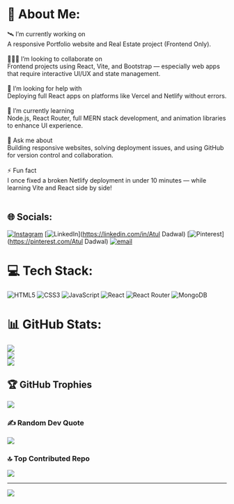 # 💫 About Me:
🛰 I’m currently working on<br>A responsive Portfolio website and Real Estate project (Frontend Only).<br><br>🧑‍🤝‍🧑 I’m looking to collaborate on<br>Frontend projects using React, Vite, and Bootstrap — especially web apps that require interactive UI/UX and state management.<br><br>🤝 I’m looking for help with<br>Deploying full React apps on platforms like Vercel and Netlify without errors.<br><br>🌱 I’m currently learning<br>Node.js, React Router, full MERN stack development, and animation libraries to enhance UI experience.<br><br>💬 Ask me about<br>Building responsive websites, solving deployment issues, and using GitHub for version control and collaboration.<br><br>⚡ Fun fact<br>I once fixed a broken Netlify deployment in under 10 minutes — while learning Vite and React side by side!<br><br>


## 🌐 Socials:
[![Instagram](https://img.shields.io/badge/Instagram-%23E4405F.svg?logo=Instagram&logoColor=white)](https://instagram.com/itzat.ul05) [![LinkedIn](https://img.shields.io/badge/LinkedIn-%230077B5.svg?logo=linkedin&logoColor=white)](https://linkedin.com/in/Atul Dadwal) [![Pinterest](https://img.shields.io/badge/Pinterest-%23E60023.svg?logo=Pinterest&logoColor=white)](https://pinterest.com/Atul Dadwal) [![email](https://img.shields.io/badge/Email-D14836?logo=gmail&logoColor=white)](mailto:adadwal941@gmail.com) 

# 💻 Tech Stack:
![HTML5](https://img.shields.io/badge/html5-%23E34F26.svg?style=for-the-badge&logo=html5&logoColor=white) ![CSS3](https://img.shields.io/badge/css3-%231572B6.svg?style=for-the-badge&logo=css3&logoColor=white) ![JavaScript](https://img.shields.io/badge/javascript-%23323330.svg?style=for-the-badge&logo=javascript&logoColor=%23F7DF1E) ![React](https://img.shields.io/badge/react-%2320232a.svg?style=for-the-badge&logo=react&logoColor=%2361DAFB) ![React Router](https://img.shields.io/badge/React_Router-CA4245?style=for-the-badge&logo=react-router&logoColor=white) ![MongoDB](https://img.shields.io/badge/MongoDB-%234ea94b.svg?style=for-the-badge&logo=mongodb&logoColor=white)
# 📊 GitHub Stats:
![](https://github-readme-stats.vercel.app/api?username=atul00005&theme=dark&hide_border=false&include_all_commits=true&count_private=true)<br/>
![](https://nirzak-streak-stats.vercel.app/?user=atul00005&theme=dark&hide_border=false)<br/>
![](https://github-readme-stats.vercel.app/api/top-langs/?username=atul00005&theme=dark&hide_border=false&include_all_commits=true&count_private=true&layout=compact)

## 🏆 GitHub Trophies
![](https://github-profile-trophy.vercel.app/?username=atul00005&theme=radical&no-frame=false&no-bg=false&margin-w=4)

### ✍️ Random Dev Quote
![](https://quotes-github-readme.vercel.app/api?type=horizontal&theme=radical)

### 🔝 Top Contributed Repo
![](https://github-contributor-stats.vercel.app/api?username=atul00005&limit=5&theme=dark&combine_all_yearly_contributions=true)

---
[![](https://visitcount.itsvg.in/api?id=atul00005&icon=0&color=0)](https://visitcount.itsvg.in)

<!-- Proudly created with GPRM ( https://gprm.itsvg.in ) -->
